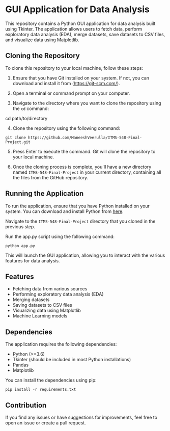 # GUI Application for Data Analysis

This repository contains a Python GUI application for data analysis built using Tkinter. The application allows users to fetch data, perform exploratory data analysis (EDA), merge datasets, save datasets to CSV files, and visualize data using Matplotlib.

## Cloning the Repository

To clone this repository to your local machine, follow these steps:

1. Ensure that you have Git installed on your system. If not, you can download and install it from (https://git-scm.com/).

2. Open a terminal or command prompt on your computer.

3. Navigate to the directory where you want to clone the repository using the `cd` command:

cd path/to/directory

4. Clone the repository using the following command:

`git clone https://github.com/ManeeshVeerulla/ITMS-548-Final-Project.git`

5. Press Enter to execute the command. Git will clone the repository to your local machine.

6. Once the cloning process is complete, you'll have a new directory named `ITMS-548-Final-Project` in your current directory, containing all the files from the GitHub repository.

## Running the Application

To run the application, ensure that you have Python installed on your system. You can download and install Python from [here](https://www.python.org/downloads/).

Navigate to the `ITMS-548-Final-Project` directory that you cloned in the previous step.

Run the app.py script using the following command:

`python app.py`

This will launch the GUI application, allowing you to interact with the various features for data analysis.

## Features

- Fetching data from various sources
- Performing exploratory data analysis (EDA)
- Merging datasets
- Saving datasets to CSV files
- Visualizing data using Matplotlib
- Machine Learning models

## Dependencies

The application requires the following dependencies:
- Python (>=3.6)
- Tkinter (should be included in most Python installations)
- Pandas
- Matplotlib

You can install the dependencies using pip:

`pip install -r requirements.txt`

## Contribution

If you find any issues or have suggestions for improvements, feel free to open an issue or create a pull request.
